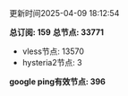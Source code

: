 更新时间2025-04-09 18:12:54

**总订阅: 159**
**总节点: 33771**
- vless节点: 13570
- hysteria2节点: 3

**google ping有效节点: 396**
